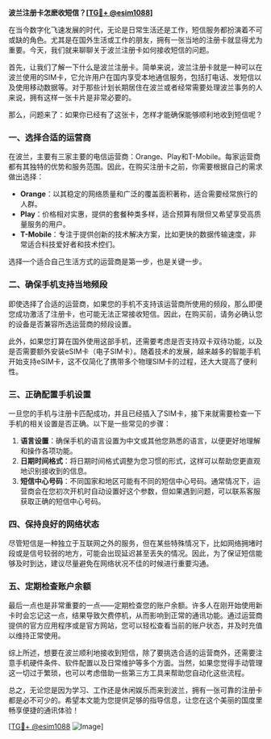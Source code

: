 **波兰注册卡怎麽收短信？[[TG💪+ @esim1088](https://t.me/s/esim1088)]**

在当今数字化飞速发展的时代，无论是日常生活还是工作，短信服务都扮演着不可或缺的角色。尤其是在国外生活或工作的朋友，拥有一张当地的注册卡就显得尤为重要。今天，我们就来聊聊关于波兰注册卡如何接收短信的问题。

首先，让我们了解一下什么是波兰注册卡。简单来说，波兰注册卡就是一种可以在波兰使用的SIM卡，它允许用户在国内享受本地通信服务，包括打电话、发短信以及使用移动数据等。对于那些计划长期居住在波兰或者经常需要处理波兰事务的人来说，拥有这样一张卡片是非常必要的。

那么，问题来了：如果你已经有了这张卡，怎样才能确保能够顺利地收到短信呢？

### 一、选择合适的运营商

在波兰，主要有三家主要的电信运营商：Orange、Play和T-Mobile。每家运营商都有其独特的优势和服务范围。因此，在购买注册卡之前，你需要根据自己的需求做出选择：

- **Orange**：以其稳定的网络质量和广泛的覆盖面积著称，适合需要经常旅行的人群。
- **Play**：价格相对实惠，提供的套餐种类多样，适合预算有限但又希望享受高质量服务的用户。
- **T-Mobile**：专注于提供创新的技术解决方案，比如更快的数据传输速度，非常适合科技爱好者和技术控们。

选择一个适合自己生活方式的运营商是第一步，也是关键一步。

### 二、确保手机支持当地频段

即使选择了合适的运营商，如果您的手机不支持该运营商所使用的频段，那么即便您成功激活了注册卡，也可能无法正常接收短信。因此，在购买前，请务必确认您的设备是否兼容所选运营商的频段设置。

此外，如果您打算在国外使用这部手机，还需要考虑是否支持双卡双待功能，以及是否需要额外安装eSIM卡（电子SIM卡）。随着技术的发展，越来越多的智能手机开始支持eSIM卡，这不仅简化了携带多个物理SIM卡的过程，还大大提高了便利性。

### 三、正确配置手机设置

一旦您的手机与注册卡匹配成功，并且已经插入了SIM卡，接下来就需要检查一下手机的相关设置是否正确。以下是一些常见的步骤：

1. **语言设置**：确保手机的语言设置为中文或其他您熟悉的语言，以便更好地理解和操作各项功能。
2. **日期时间格式**：将日期时间格式调整为您习惯的形式，这样可以帮助您更直观地识别接收到的信息。
3. **短信中心号码**：不同国家和地区可能有不同的短信中心号码。通常情况下，运营商会在您初次开机时自动设置好这个参数，但如果遇到问题，可以联系客服获取正确的短信中心号码。

### 四、保持良好的网络状态

尽管短信是一种独立于互联网之外的服务，但在某些特殊情况下，比如网络拥堵时段或是信号较弱的地方，可能会出现延迟甚至丢失的情况。因此，为了保证短信能够及时到达，建议尽量避免在网络状况不佳的时候进行重要沟通。

### 五、定期检查账户余额

最后一点也是非常重要的一点——定期检查您的账户余额。许多人在刚开始使用新卡时会忘记这一点，结果导致欠费停机，从而影响到正常的通讯功能。通过运营商提供的官方应用程序或是官方网站，您可以轻松查看当前的账户状态，并及时充值以维持正常使用。

综上所述，想要在波兰顺利地接收到短信，除了要挑选合适的运营商外，还需要注意手机硬件条件、软件配置以及日常维护等多个方面。当然，如果您觉得手动管理这一切过于繁琐，也可以考虑借助一些第三方工具来帮助您自动化这些流程。

总之，无论您是因为学习、工作还是休闲娱乐而来到波兰，拥有一张可靠的注册卡都是必不可少的。希望本文能为您提供足够的指导信息，让您在这个美丽的国度里畅享便捷的通讯体验！

[[TG💪+ @esim1088](https://t.me/s/esim1088) ![Image](https://i.postimg.cc/4NQfJmqS/Snipaste-2025-05-13-00-14-12.png)]
